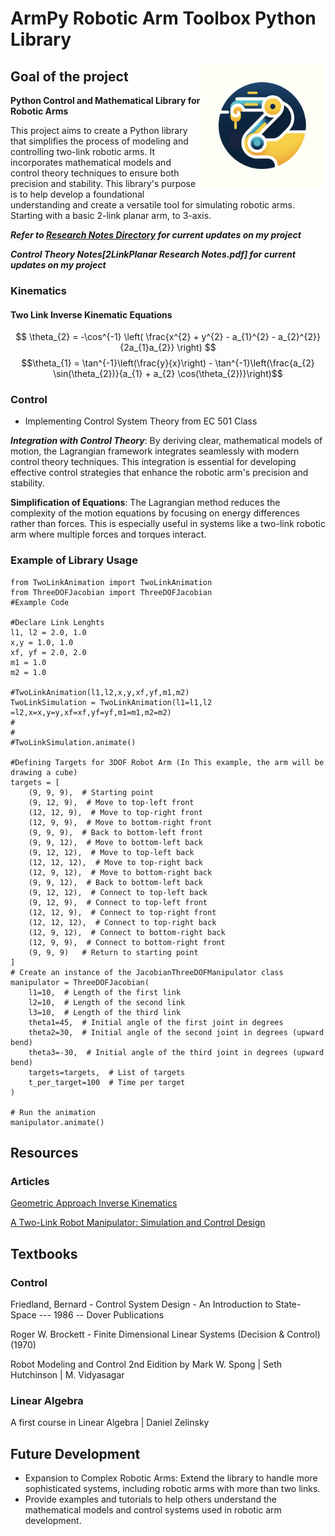 # ArmPy Robotic Arm Toolbox Python Library
<span style="display: inline-block; text-align: right; float: right;">
    <img src="ArmPyLogo.png" alt="Robotic Arm Diagram" title="2-Link Arm" width="200">
</span>

## Goal of the project

**Python Control and Mathematical Library for Robotic Arms**

This project aims to create a Python library that simplifies the process of modeling and controlling two-link robotic arms. It incorporates mathematical models and control theory techniques to ensure both precision and stability. This library's purpose is to help develop a foundational understanding and create a versatile tool for simulating robotic arms. Starting with a basic 2-link planar arm, to 3-axis.

***Refer to [Research Notes Directory](https://github.com/manuelmort/TwoLinkPlanar/tree/main/Research%20Notes) for current updates on my project***

***Control Theory Notes[2LinkPlanar Research Notes.pdf] for current updates on my project***

### Kinematics

#### Two Link Inverse Kinematic Equations
$$ \theta_{2} = -\cos^{-1} \left( \frac{x^{2} + y^{2} - a_{1}^{2} - a_{2}^{2}}{2a_{1}a_{2}} \right) $$
$$\theta_{1} = \tan^{-1}\left(\frac{y}{x}\right) - \tan^{-1}\left(\frac{a_{2} \sin(\theta_{2})}{a_{1} + a_{2} \cos(\theta_{2})}\right)$$
### Control
- Implementing Control System Theory from EC 501 Class

***Integration with Control Theory***: By deriving clear, mathematical models of motion, the Lagrangian framework integrates seamlessly with modern control theory techniques. This integration is essential for developing effective control strategies that enhance the robotic arm's precision and stability.

**Simplification of Equations**: The Lagrangian method reduces the complexity of the motion equations by focusing on energy differences rather than forces. This is especially useful in systems like a two-link robotic arm where multiple forces and torques interact.

### Example of Library Usage
```import numpy as np
from TwoLinkAnimation import TwoLinkAnimation
from ThreeDOFJacobian import ThreeDOFJacobian
#Example Code

#Declare Link Lenghts
l1, l2 = 2.0, 1.0
x,y = 1.0, 1.0
xf, yf = 2.0, 2.0
m1 = 1.0
m2 = 1.0

#TwoLinkAnimation(l1,l2,x,y,xf,yf,m1,m2) 
TwoLinkSimulation = TwoLinkAnimation(l1=l1,l2 =l2,x=x,y=y,xf=xf,yf=yf,m1=m1,m2=m2)
#
#
#TwoLinkSimulation.animate()

#Defining Targets for 3DOF Robot Arm (In This example, the arm will be drawing a cube)
targets = [
    (9, 9, 9),  # Starting point
    (9, 12, 9),  # Move to top-left front
    (12, 12, 9),  # Move to top-right front
    (12, 9, 9),  # Move to bottom-right front
    (9, 9, 9),  # Back to bottom-left front
    (9, 9, 12),  # Move to bottom-left back
    (9, 12, 12),  # Move to top-left back
    (12, 12, 12),  # Move to top-right back
    (12, 9, 12),  # Move to bottom-right back
    (9, 9, 12),  # Back to bottom-left back
    (9, 12, 12),  # Connect to top-left back
    (9, 12, 9),  # Connect to top-left front
    (12, 12, 9),  # Connect to top-right front
    (12, 12, 12),  # Connect to top-right back
    (12, 9, 12),  # Connect to bottom-right back
    (12, 9, 9),  # Connect to bottom-right front
    (9, 9, 9)   # Return to starting point
]
# Create an instance of the JacobianThreeDOFManipulator class
manipulator = ThreeDOFJacobian(
    l1=10,  # Length of the first link
    l2=10,  # Length of the second link
    l3=10,  # Length of the third link
    theta1=45,  # Initial angle of the first joint in degrees
    theta2=30,  # Initial angle of the second joint in degrees (upward bend)
    theta3=-30,  # Initial angle of the third joint in degrees (upward bend)
    targets=targets,  # List of targets
    t_per_target=100  # Time per target
)

# Run the animation
manipulator.animate()
```

## Resources

### Articles
[Geometric Approach Inverse Kinematics](https://medium.com/@manuelmort/inverse-kinematics-of-two-link-planar-arm-geometric-approach-5f3ffdfde16d "Geometric Approach Inverse Kinematics")


[A Two-Link Robot Manipulator: Simulation and Control Design](https://www.vibgyorpublishers.org/content/ijre/ijre-5-028.pdf)

## Textbooks


### Control
Friedland, Bernard - Control System Design - An Introduction to State-Space --- 1986 -- Dover Publications 

Roger W. Brockett - Finite Dimensional Linear Systems (Decision & Control) (1970)

Robot Modeling and Control 2nd Eidition by Mark W. Spong | Seth Hutchinson | M. Vidyasagar

### Linear Algebra
A first course in Linear Algebra | Daniel Zelinsky

## Future Development

 - Expansion to Complex Robotic Arms: Extend the library to handle more sophisticated systems, including robotic arms with more than two links.
 - Provide examples and tutorials to help others understand the mathematical models and control systems used in robotic arm development.
